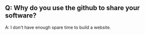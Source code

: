 Q: Why do you use the github to share your software?
-------

A: I don't have enough spare time to build a website.
